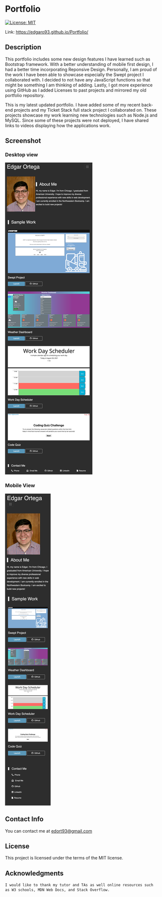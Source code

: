 # Portfolio
[![License: MIT](https://img.shields.io/badge/License-MIT-brightgreen.svg)](https://opensource.org/licenses/MIT)

Link: https://edgaro93.github.io/Portfolio/


## Description
This portfolio includes some new design features I have learned such as Bootstrap framework. With a better understanding of mobile first design, I had a better time incorporating Reponsive Design. Personally, I am proud of the work I have been able to showcase especially the Swept project I collaborated with. I decided to not have any JavaScript functions so that might be something I am thinking of adding. Lastly, I got more experience using GitHub as I added Licenses to past projects and mirrored my old portfolio repository.

This is my latest updated portfolio. I have added some of my recent back-end projects and my Ticket Stack full stack project I collaborated on. These projects showcase my work learning new technologies such as Node.js and MySQL. Since some of these projects were not deployed, I have shared links to videos displaying how the applications work. 

## Screenshot
### Desktop view
![plot](Assets/Images/desktop.png)

### Mobile View
![plot](Assets/Images/mobile.png)

## Contact Info
You can contact me at edort93@gmail.com

## License
This project is licensed under the terms of the MIT license.

## Acknowledgments
~~~
I would like to thank my tutor and TAs as well online resources such as W3 schools, MDN Web Docs, and Stack Overflow.
~~~
